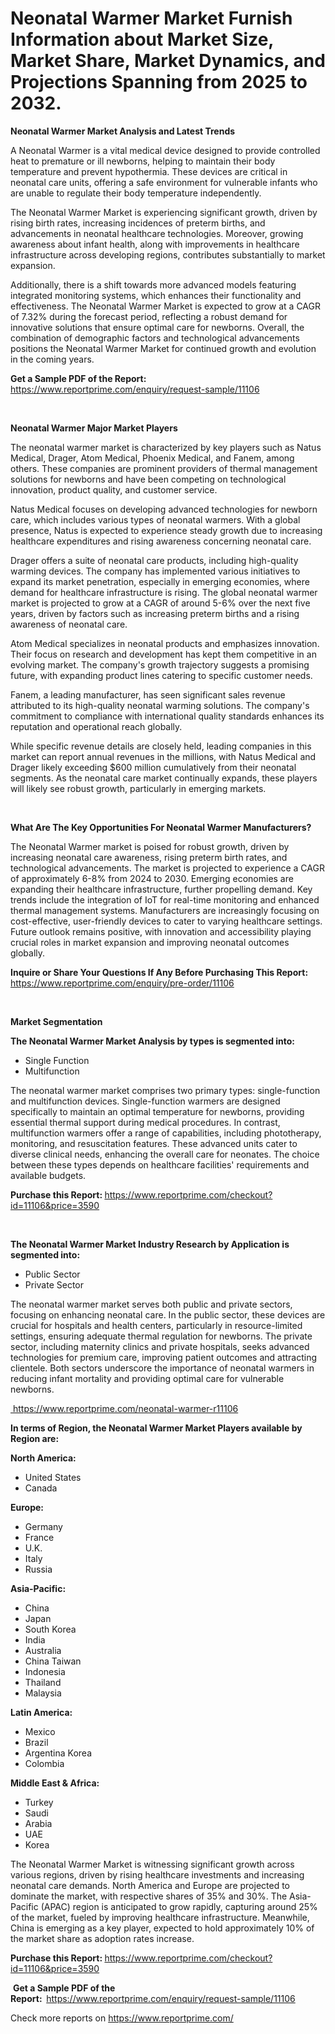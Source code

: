 <p><h1>Neonatal Warmer Market Furnish Information about Market Size, Market Share, Market Dynamics, and Projections Spanning from 2025 to 2032.</h1></p><p><strong>Neonatal Warmer Market Analysis and Latest Trends</strong></p>
<p><p>A Neonatal Warmer is a vital medical device designed to provide controlled heat to premature or ill newborns, helping to maintain their body temperature and prevent hypothermia. These devices are critical in neonatal care units, offering a safe environment for vulnerable infants who are unable to regulate their body temperature independently. </p><p>The Neonatal Warmer Market is experiencing significant growth, driven by rising birth rates, increasing incidences of preterm births, and advancements in neonatal healthcare technologies. Moreover, growing awareness about infant health, along with improvements in healthcare infrastructure across developing regions, contributes substantially to market expansion. </p><p>Additionally, there is a shift towards more advanced models featuring integrated monitoring systems, which enhances their functionality and effectiveness. The Neonatal Warmer Market is expected to grow at a CAGR of 7.32% during the forecast period, reflecting a robust demand for innovative solutions that ensure optimal care for newborns. Overall, the combination of demographic factors and technological advancements positions the Neonatal Warmer Market for continued growth and evolution in the coming years.</p></p>
<p><strong>Get a Sample PDF of the Report:&nbsp;</strong> <a href="https://www.reportprime.com/enquiry/request-sample/11106?utm_campaign=3069&utm_medium=2&utm_source=Github&utm_content=ia&utm_term=20032025&utm_id=neonatal-warmer">https://www.reportprime.com/enquiry/request-sample/11106</a></p>
<p>&nbsp;</p>
<p><strong>Neonatal Warmer Major Market Players</strong></p>
<p><p>The neonatal warmer market is characterized by key players such as Natus Medical, Drager, Atom Medical, Phoenix Medical, and Fanem, among others. These companies are prominent providers of thermal management solutions for newborns and have been competing on technological innovation, product quality, and customer service.</p><p>Natus Medical focuses on developing advanced technologies for newborn care, which includes various types of neonatal warmers. With a global presence, Natus is expected to experience steady growth due to increasing healthcare expenditures and rising awareness concerning neonatal care.</p><p>Drager offers a suite of neonatal care products, including high-quality warming devices. The company has implemented various initiatives to expand its market penetration, especially in emerging economies, where demand for healthcare infrastructure is rising. The global neonatal warmer market is projected to grow at a CAGR of around 5-6% over the next five years, driven by factors such as increasing preterm births and a rising awareness of neonatal care.</p><p>Atom Medical specializes in neonatal products and emphasizes innovation. Their focus on research and development has kept them competitive in an evolving market. The company's growth trajectory suggests a promising future, with expanding product lines catering to specific customer needs.</p><p>Fanem, a leading manufacturer, has seen significant sales revenue attributed to its high-quality neonatal warming solutions. The company's commitment to compliance with international quality standards enhances its reputation and operational reach globally.</p><p>While specific revenue details are closely held, leading companies in this market can report annual revenues in the millions, with Natus Medical and Drager likely exceeding $600 million cumulatively from their neonatal segments. As the neonatal care market continually expands, these players will likely see robust growth, particularly in emerging markets.</p></p>
<p>&nbsp;</p>
<p><strong>What Are The Key Opportunities For Neonatal Warmer Manufacturers?</strong></p>
<p><p>The Neonatal Warmer market is poised for robust growth, driven by increasing neonatal care awareness, rising preterm birth rates, and technological advancements. The market is projected to experience a CAGR of approximately 6-8% from 2024 to 2030. Emerging economies are expanding their healthcare infrastructure, further propelling demand. Key trends include the integration of IoT for real-time monitoring and enhanced thermal management systems. Manufacturers are increasingly focusing on cost-effective, user-friendly devices to cater to varying healthcare settings. Future outlook remains positive, with innovation and accessibility playing crucial roles in market expansion and improving neonatal outcomes globally.</p></p>
<p><strong>Inquire or Share Your Questions If Any Before Purchasing This Report:</strong> <a href="https://www.reportprime.com/enquiry/pre-order/11106?utm_campaign=3069&utm_medium=2&utm_source=Github&utm_content=ia&utm_term=20032025&utm_id=neonatal-warmer">https://www.reportprime.com/enquiry/pre-order/11106</a></p>
<p>&nbsp;</p>
<p><strong>Market Segmentation</strong></p>
<p><strong>The Neonatal Warmer Market Analysis by types is segmented into:</strong></p>
<p><ul><li>Single Function</li><li>Multifunction</li></ul></p>
<p><p>The neonatal warmer market comprises two primary types: single-function and multifunction devices. Single-function warmers are designed specifically to maintain an optimal temperature for newborns, providing essential thermal support during medical procedures. In contrast, multifunction warmers offer a range of capabilities, including phototherapy, monitoring, and resuscitation features. These advanced units cater to diverse clinical needs, enhancing the overall care for neonates. The choice between these types depends on healthcare facilities' requirements and available budgets.</p></p>
<p><strong>Purchase this Report:&nbsp;</strong><a href="https://www.reportprime.com/checkout?id=11106&price=3590&utm_campaign=3069&utm_medium=2&utm_source=Github&utm_content=ia&utm_term=20032025&utm_id=neonatal-warmer">https://www.reportprime.com/checkout?id=11106&price=3590</a></p>
<p>&nbsp;</p>
<p><strong>The Neonatal Warmer Market Industry Research by Application is segmented into:</strong></p>
<p><ul><li>Public Sector</li><li>Private Sector</li></ul></p>
<p><p>The neonatal warmer market serves both public and private sectors, focusing on enhancing neonatal care. In the public sector, these devices are crucial for hospitals and health centers, particularly in resource-limited settings, ensuring adequate thermal regulation for newborns. The private sector, including maternity clinics and private hospitals, seeks advanced technologies for premium care, improving patient outcomes and attracting clientele. Both sectors underscore the importance of neonatal warmers in reducing infant mortality and providing optimal care for vulnerable newborns.</p></p>
<p><a href="https://www.reportprime.com/neonatal-warmer-r11106?utm_campaign=3069&utm_medium=2&utm_source=Github&utm_content=ia&utm_term=20032025&utm_id=neonatal-warmer">&nbsp;https://www.reportprime.com/neonatal-warmer-r11106</a></p>
<p><strong>In terms of Region, the Neonatal Warmer Market Players available by Region are:</strong></p>
<p>
    <p> <strong> North America: </strong>
        <ul>
            <li>United States</li>
            <li>Canada</li>
        </ul>
        </p> 
    <p> <strong> Europe: </strong>
        <ul>
            <li>Germany</li>
            <li>France</li>
            <li>U.K.</li>
            <li>Italy</li>
            <li>Russia</li>
        </ul>
        </p> 
    <p> <strong> Asia-Pacific: </strong>
        <ul>
            <li>China</li>
            <li>Japan</li>
            <li>South Korea</li>
            <li>India</li>
            <li>Australia</li>
            <li>China Taiwan</li>
            <li>Indonesia</li>
            <li>Thailand</li>
            <li>Malaysia</li>
        </ul>
        </p> 
    <p> <strong> Latin America: </strong>
        <ul>
            <li>Mexico</li>
            <li>Brazil</li>
            <li>Argentina Korea</li>
            <li>Colombia</li>
        </ul>
        </p> 
    <p> <strong> Middle East & Africa: </strong>
        <ul>
            <li>Turkey</li>
            <li>Saudi</li>
            <li>Arabia</li>
            <li>UAE</li>
            <li>Korea</li>
        </ul>
    </p>
    </p>
<p><p>The Neonatal Warmer Market is witnessing significant growth across various regions, driven by rising healthcare investments and increasing neonatal care demands. North America and Europe are projected to dominate the market, with respective shares of 35% and 30%. The Asia-Pacific (APAC) region is anticipated to grow rapidly, capturing around 25% of the market, fueled by improving healthcare infrastructure. Meanwhile, China is emerging as a key player, expected to hold approximately 10% of the market share as adoption rates increase.</p></p>
<p><strong>Purchase this Report: </strong><a href="https://www.reportprime.com/checkout?id=11106&price=3590&utm_campaign=3069&utm_medium=2&utm_source=Github&utm_content=ia&utm_term=20032025&utm_id=neonatal-warmer">https://www.reportprime.com/checkout?id=11106&price=3590</a></p>
<p>&nbsp;<strong>Get a Sample PDF of the Report:&nbsp;&nbsp;</strong><a href="https://www.reportprime.com/enquiry/request-sample/11106?utm_campaign=3069&utm_medium=2&utm_source=Github&utm_content=ia&utm_term=20032025&utm_id=neonatal-warmer">https://www.reportprime.com/enquiry/request-sample/11106</a></p>
<p><strong></strong></p>
<p>Check more reports on <a href="https://www.reportprime.com/?utm_campaign=3069&utm_medium=2&utm_source=Github&utm_content=ia&utm_term=20032025&utm_id=neonatal-warmer">https://www.reportprime.com/</a></p>